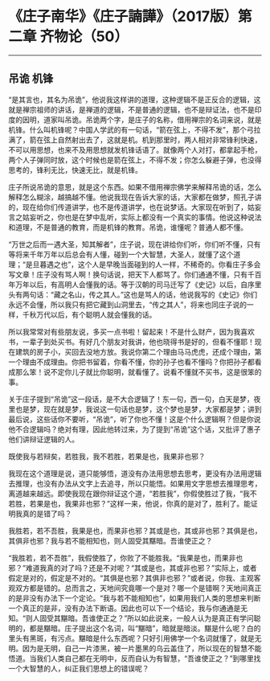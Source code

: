 # 《庄子南华》《庄子諵譁》（2017版）第二章 齐物论（50）

------

## 吊诡 机锋

“是其言也，其名为吊诡”，他说我这样讲的道理，这种逻辑不是正反合的逻辑，这就是禅宗祖师的讲话，是禅道的逻辑，不是普通的逻辑，也不是辩证法，也不是印度的因明，道家叫吊诡。吊诡两个字，是庄子的名称，借用禅宗的名词来说，就是机锋。什么叫机锋呢？中国人学武的有一句话，“箭在弦上，不得不发”，那个弓拉满了，箭在弦上自然射出去了，这就是机。机到那里时，两人相对非常锋利快速，不可以用思想，也来不及用思想就发机锋话语了。就像两个人对打，都拿起手枪，两个人子弹同时放，这个时候也是箭在弦上，不得不发；你怎么躲避子弹，也没得思考的，锋利无比，快速无比，就是机锋。

庄子所说吊诡的意思，就是这个东西。如果不借用禅宗佛学来解释吊诡的话，怎么解释怎么糊涂，越搞越不懂。他说我现在告诉大家的话，大家都在做梦，照孔子讲的，现在给你们传道讲学，也不是传道讲学，也在说梦话。大家现在听到了，姑妄言之姑妄听之，你也是在梦中乱听，实际上都没有一个真实的事情。他说这种说法和道理，不是普通的教育，而是机锋的教育。吊诡，谁懂呢？普通人都不懂。

“万世之后而一遇大圣，知其解者”，庄子说，现在讲给你们听，你们听不懂，只有等将来千年万年以后总会有人懂，碰到一个大智慧，大圣人，就懂了这个道理；“是旦暮遇之也”，这个人是早晚当面碰到的人一样，不稀奇的。你看庄子多会写文章！庄子没有骂人啊！换句话说，把天下人都骂了。你们通通不懂，只有千百年万年以后，有高明人会懂我的话。等于汉朝的司马迁写了《史记》以后，自序里头有两句话：“藏之名山，传之其人。”这也是骂人的话，他说我写的《史记》你们永远不会懂，所以我只有把它藏到山洞里去，“传之其人”，将来也同庄子说的一样，千秋万代以后，有个聪明人就会懂我的话。

所以我常常对有些朋友说，多买一点书啦！留起来！不是什么财产，因为我喜欢书，一辈子到处买书。有好几个朋友对我讲，他也晓得书是好的，但看不懂耶！现在建筑的房子小，买回去没地方放。我说你第二个理由马马虎虎，还成个理由，第一个理由不成理由。你把书留着，你看不懂，你的孙子也看不懂吗？你把孙子都看成那么笨！说不定你儿子就比你聪明，就看懂了。说看不懂就不买书，这是很笨的事。

关于庄子提到“吊诡”这一段话，是不大合逻辑了！东一句，西一句，白天是梦，夜里也是梦，现在就是梦，我说这一句话也是梦，这个梦也是梦，大家都是梦；讲到最后说，这些话你不要听，“吊诡”，听了你也不懂！这是个什么逻辑啊？但是你说他不合逻辑吗？绝对有理，因此他转过来，为了提到“吊诡”这个话，又批评了惠子他们讲辩证逻辑的人。

既使我与若辩矣，若胜我，我不若胜，若果是也，我果非也邪？

我现在这个道理是说，道只能够悟，道没有办法用思想去思考，更没有办法用逻辑去推理，也没有办法从文字上去追寻，所以只能悟。如果用文字思想去推理思考，离道越来越远。即使我现在跟你辩证这个道，“若胜我”，你假使胜过了我，“我不若胜，若果是也，我果非也邪？”这样一来，他说，你真的是对了，胜利了。能证明我真的是错了吗？

我胜若，若不吾胜，我果是也，而果非也邪？其或是也，其或非也邪？其俱是也，其俱非也邪？我与若不能相知也，则人固受其黮暗。吾谁使正之？

“我胜若，若不吾胜”，我假使胜了，你败了不能胜我。“我果是也，而果非也邪？”难道我真的对了吗？还是不对呢？“其或是也，其或非也邪？”实际上，或者假定是对的，假定是不对的。“其俱是也邪？其俱非也邪？”或者说，你我、主观客观双方都是错的。总而言之，天地间究竟哪一个是对？哪一个是错啊？天地间真正的是非没有办法下一个定论。“我与若不能相知也”，如果用我们人类的思想来判断一个真正的是非，没有办法下断语。因此也可以下一个结论，我与你通通是无知。“则人固受其黮暗。吾谁使正之？”所以如此说来，一般人认为是真正有学问聪明的，都是黮暗。庄子提出这个名词，叫“黮暗”，暗就是暗淡。黮是什么呢？白的里头有黑斑，有污点。黮暗是什么东西呢？只好引用佛学一个名词就懂了，就是无明。因为是无明，自己一片漆黑，被一片墨黑的乌云盖住了，所以现在的智慧不能悟道。当我们人类自己都在无明中，反而自认为有智慧，“吾谁使正之？”到哪里找一个大智慧的人，纠正我们思想上的错误呢？